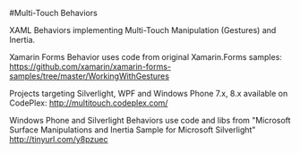 #Multi-Touch Behaviors

XAML Behaviors implementing Multi-Touch Manipulation (Gestures) and Inertia.

Xamarin Forms Behavior uses code from original Xamarin.Forms samples: https://github.com/xamarin/xamarin-forms-samples/tree/master/WorkingWithGestures

Projects targeting Silverlight, WPF and Windows Phone 7.x, 8.x available on CodePlex: http://multitouch.codeplex.com/

Windows Phone and Silverlight Behaviors use code and libs from "Microsoft Surface Manipulations and Inertia Sample for Microsoft Silverlight" http://tinyurl.com/y8pzuec
